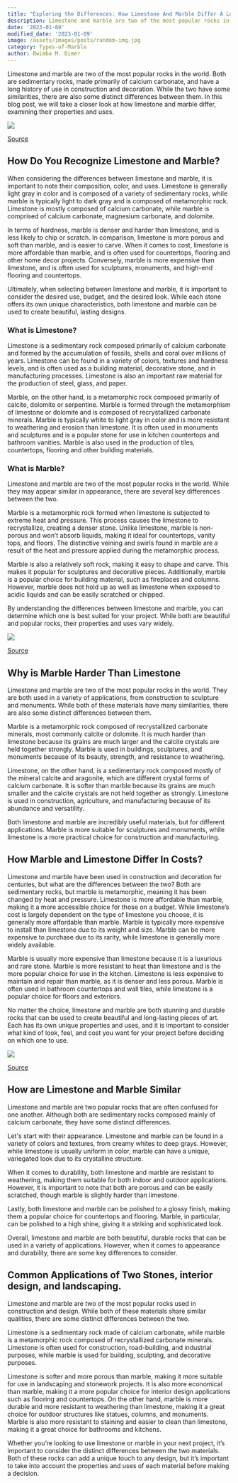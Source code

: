 ```yaml
---
title: "Exploring the Differences: How Limestone And Marble Differ A Look At The Properties"
description: Limestone and marble are two of the most popular rocks in the world. Both are sedimentary rocks, made primarily of calcium carbonate, and have a long history of use in construction and decoration.
date: '2023-01-09'
modified_date: '2023-01-09'
image: /assets/images/posts/random-img.jpg
category: Types-of-Marble
author: Bwimba M. Dimer
---
```


Limestone and marble are two of the most popular rocks in the world. Both are sedimentary rocks, made primarily of calcium carbonate, and have a long history of use in construction and decoration. While the two have some similarities, there are also some distinct differences between them. In this blog post, we will take a closer look at how limestone and marble differ, examining their properties and uses.

  

![](https://cdn.britannica.com/39/102039-050-8CC9CE07/Marble-quarry-Carrara-Italy.jpg)

[Source](https://cdn.britannica.com/39/102039-050-8CC9CE07/Marble-quarry-Carrara-Italy.jpg)

  

  

## How Do You Recognize Limestone and Marble?

  

When considering the differences between limestone and marble, it is important to note their composition, color, and uses. Limestone is generally light gray in color and is composed of a variety of sedimentary rocks, while marble is typically light to dark gray and is composed of metamorphic rock. Limestone is mostly composed of calcium carbonate, while marble is comprised of calcium carbonate, magnesium carbonate, and dolomite.

  

In terms of hardness, marble is denser and harder than limestone, and is less likely to chip or scratch. In comparison, limestone is more porous and soft than marble, and is easier to carve. When it comes to cost, limestone is more affordable than marble, and is often used for countertops, flooring and other home decor projects. Conversely, marble is more expensive than limestone, and is often used for sculptures, monuments, and high-end flooring and countertops.

  

Ultimately, when selecting between limestone and marble, it is important to consider the desired use, budget, and the desired look. While each stone offers its own unique characteristics, both limestone and marble can be used to create beautiful, lasting designs.

  

  

### What is Limestone?

Limestone is a sedimentary rock composed primarily of calcium carbonate and formed by the accumulation of fossils, shells and coral over millions of years. Limestone can be found in a variety of colors, textures and hardness levels, and is often used as a building material, decorative stone, and in manufacturing processes. Limestone is also an important raw material for the production of steel, glass, and paper.

Marble, on the other hand, is a metamorphic rock composed primarily of calcite, dolomite or serpentine. Marble is formed through the metamorphism of limestone or dolomite and is composed of recrystallized carbonate minerals. Marble is typically white to light gray in color and is more resistant to weathering and erosion than limestone. It is often used in monuments and sculptures and is a popular stone for use in kitchen countertops and bathroom vanities. Marble is also used in the production of tiles, countertops, flooring and other building materials.

  

### What is Marble?


Limestone and marble are two of the most popular rocks in the world. While they may appear similar in appearance, there are several key differences between the two.

Marble is a metamorphic rock formed when limestone is subjected to extreme heat and pressure. This process causes the limestone to recrystallize, creating a denser stone. Unlike limestone, marble is non-porous and won’t absorb liquids, making it ideal for countertops, vanity tops, and floors. The distinctive veining and swirls found in marble are a result of the heat and pressure applied during the metamorphic process.


Marble is also a relatively soft rock, making it easy to shape and carve. This makes it popular for sculptures and decorative pieces. Additionally, marble is a popular choice for building material, such as fireplaces and columns. However, marble does not hold up as well as limestone when exposed to acidic liquids and can be easily scratched or chipped.  

By understanding the differences between limestone and marble, you can determine which one is best suited for your project. While both are beautiful and popular rocks, their properties and uses vary widely.

  

![](https://www.limestone.com/wp-content/uploads/2020/12/Blog__Impression05_DZ.jpg)

[Source](https://www.limestone.com/wp-content/uploads/2020/12/Blog__Impression05_DZ.jpg)

  

  

## Why is Marble Harder Than Limestone

  

Limestone and marble are two of the most popular rocks in the world. They are both used in a variety of applications, from construction to sculpture and monuments. While both of these materials have many similarities, there are also some distinct differences between them.

  

Marble is a metamorphic rock composed of recrystallized carbonate minerals, most commonly calcite or dolomite. It is much harder than limestone because its grains are much larger and the calcite crystals are held together strongly. Marble is used in buildings, sculptures, and monuments because of its beauty, strength, and resistance to weathering.

  

Limestone, on the other hand, is a sedimentary rock composed mostly of the mineral calcite and aragonite, which are different crystal forms of calcium carbonate. It is softer than marble because its grains are much smaller and the calcite crystals are not held together as strongly. Limestone is used in construction, agriculture, and manufacturing because of its abundance and versatility.

  

Both limestone and marble are incredibly useful materials, but for different applications. Marble is more suitable for sculptures and monuments, while limestone is a more practical choice for construction and manufacturing.

  

  

  

## How Marble and Limestone Differ In Costs?

  

Limestone and marble have been used in construction and decoration for centuries, but what are the differences between the two? Both are sedimentary rocks, but marble is metamorphic, meaning it has been changed by heat and pressure. Limestone is more affordable than marble, making it a more accessible choice for those on a budget. While limestone’s cost is largely dependent on the type of limestone you choose, it is generally more affordable than marble. Marble is typically more expensive to install than limestone due to its weight and size. Marble can be more expensive to purchase due to its rarity, while limestone is generally more widely available.

  

Marble is usually more expensive than limestone because it is a luxurious and rare stone. Marble is more resistant to heat than limestone and is the more popular choice for use in the kitchen. Limestone is less expensive to maintain and repair than marble, as it is denser and less porous. Marble is often used in bathroom countertops and wall tiles, while limestone is a popular choice for floors and exteriors.

  

No matter the choice, limestone and marble are both stunning and durable rocks that can be used to create beautiful and long-lasting pieces of art. Each has its own unique properties and uses, and it is important to consider what kind of look, feel, and cost you want for your project before deciding on which one to use.

  

![](https://www.colonialmarble.net/wp-content/uploads/2021/08/shutterstock_523267222.jpg)

[Source](https://www.colonialmarble.net/wp-content/uploads/2021/08/shutterstock_523267222.jpg)

  

  

## How are Limestone and Marble Similar

  

Limestone and marble are two popular rocks that are often confused for one another. Although both are sedimentary rocks composed mainly of calcium carbonate, they have some distinct differences.

  

Let's start with their appearance. Limestone and marble can be found in a variety of colors and textures, from creamy whites to deep grays. However, while limestone is usually uniform in color, marble can have a unique, variegated look due to its crystalline structure.

  

When it comes to durability, both limestone and marble are resistant to weathering, making them suitable for both indoor and outdoor applications. However, it is important to note that both are porous and can be easily scratched, though marble is slightly harder than limestone.

  

Lastly, both limestone and marble can be polished to a glossy finish, making them a popular choice for countertops and flooring. Marble, in particular, can be polished to a high shine, giving it a striking and sophisticated look.

  

Overall, limestone and marble are both beautiful, durable rocks that can be used in a variety of applications. However, when it comes to appearance and durability, there are some key differences to consider.

  

  

## Common Applications of Two Stones, interior design, and landscaping.

  

Limestone and marble are two of the most popular rocks used in construction and design. While both of these materials share similar qualities, there are some distinct differences between the two.

  

Limestone is a sedimentary rock made of calcium carbonate, while marble is a metamorphic rock composed of recrystallized carbonate minerals. Limestone is often used for construction, road-building, and industrial purposes, while marble is used for building, sculpting, and decorative purposes.

  

Limestone is softer and more porous than marble, making it more suitable for use in landscaping and stonework projects. It is also more economical than marble, making it a more popular choice for interior design applications such as flooring and countertops. On the other hand, marble is more durable and more resistant to weathering than limestone, making it a great choice for outdoor structures like statues, columns, and monuments. Marble is also more resistant to staining and easier to clean than limestone, making it a great choice for bathrooms and kitchens.

  

  

Whether you’re looking to use limestone or marble in your next project, it’s important to consider the distinct differences between the two materials. Both of these rocks can add a unique touch to any design, but it’s important to take into account the properties and uses of each material before making a decision.

